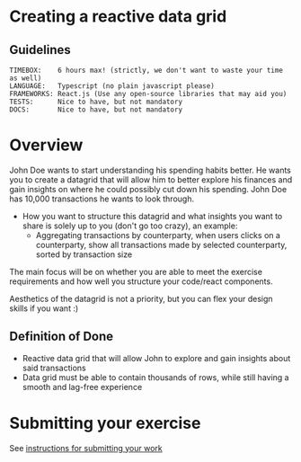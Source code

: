 # Creating a reactive data grid 

## Guidelines
```
TIMEBOX:    6 hours max! (strictly, we don't want to waste your time as well)
LANGUAGE:   Typescript (no plain javascript please) 
FRAMEWORKS: React.js (Use any open-source libraries that may aid you)
TESTS:      Nice to have, but not mandatory
DOCS:       Nice to have, but not mandatory
```

# Overview
John Doe wants to start understanding his spending habits better. He wants you to create a datagrid that will allow him to better explore his finances and gain insights on where he could possibly cut down his spending. John Doe has 10,000 transactions he wants to look through.

* How you want to structure this datagrid and what insights you want to share is solely up to you (don't go too crazy), an example:
  * Aggregating transactions by counterparty, when users clicks on a counterparty, show all transactions made by selected counterparty, sorted by transaction size

The main focus will be on whether you are able to meet the exercise requirements and how well you structure your code/react components. 

Aesthetics of the datagrid is not a priority, but you can flex your design skills if you want :) 


## Definition of Done
* Reactive data grid that will allow John to explore and gain insights about said transactions
* Data grid must be able to contain thousands of rows, while still having a smooth and lag-free experience

# Submitting your exercise 
See [instructions for submitting your work](https://github.com/bunker-tech/hiring-exercises/blob/master/README.md#general-instructions)


